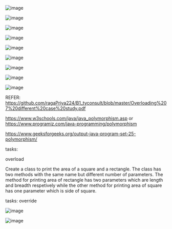 

![image](https://user-images.githubusercontent.com/90038032/212374830-75616a6f-d6e7-4ea9-9f46-8c79d0068f8a.png)

![image](https://user-images.githubusercontent.com/90038032/212374899-4a231964-3497-46f1-b3b6-4c3509bf2599.png)

![image](https://user-images.githubusercontent.com/90038032/212374954-0bfe4204-40c6-4085-b248-e95ea3a91a5c.png)

![image](https://user-images.githubusercontent.com/90038032/212375026-f6de7700-54d1-474a-a108-98ca2e4bb19e.png)

![image](https://user-images.githubusercontent.com/90038032/212375078-3ac9a007-9f9d-4b7d-9d2a-1111c490d04d.png)

![image](https://user-images.githubusercontent.com/90038032/212375141-8ebbedb4-70a1-4325-93bd-0426549b1849.png)

![image](https://user-images.githubusercontent.com/90038032/212375171-ed7b40b8-7dd0-4783-a6e5-50853df88aae.png)

![image](https://user-images.githubusercontent.com/90038032/212375228-4350c67e-485c-499e-95b3-788ac29f4369.png)

![image](https://user-images.githubusercontent.com/90038032/212375317-8307bbc0-d893-42c7-ba45-1c607e5c8504.png)






REFER:
https://github.com/ragaPriya224/B1_tyconsult/blob/master/Overloading%207%20different%20case%20study.pdf

https://www.w3schools.com/java/java_polymorphism.asp or https://www.programiz.com/java-programming/polymorphism

https://www.geeksforgeeks.org/output-java-program-set-25-polymorphism/

tasks:

overload

Create a class to print the area of a square and a rectangle. The class has two methods with the same name but different number of parameters. The method for printing area of rectangle has two parameters which are length and breadth respetively while the other method for printing area of square has one parameter which is side of square.
 
 tasks: override
 
 ![image](https://user-images.githubusercontent.com/90038032/212380484-3d49fed7-1f67-43ba-b5d9-ca2580a81f1d.png)
  
![image](https://user-images.githubusercontent.com/90038032/212380642-032ee95e-9296-4626-bfa5-b5b9376e4de4.png)

